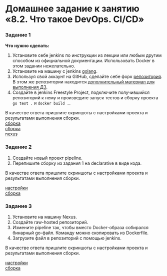 # Домашнее задание к занятию «8.2.  Что такое DevOps. СI/СD»

### Задание 1

**Что нужно сделать:**

1. Установите себе jenkins по инструкции из лекции или любым другим способом из официальной документации. Использовать Docker в этом задании нежелательно.
2. Установите на машину с jenkins [golang](https://golang.org/doc/install).
3. Используя свой аккаунт на GitHub, сделайте себе форк [репозитория](https://github.com/netology-code/sdvps-materials.git). В этом же репозитории находится [дополнительный материал для выполнения ДЗ](https://github.com/netology-code/sdvps-materials/blob/main/CICD/8.2-hw.md).
3. Создайте в jenkins Freestyle Project, подключите получившийся репозиторий к нему и произведите запуск тестов и сборку проекта ```go test .``` и  ```docker build .```.

В качестве ответа пришлите скриншоты с настройками проекта и результатами выполнения сборки.  
[сборка](https://github.com/redeemer271/sdvps-homeworks/blob/main/8-02-0.png)  
[сборка](https://github.com/redeemer271/sdvps-homeworks/blob/main/8-02-1.png)  
[nexus](https://github.com/redeemer271/sdvps-homeworks/blob/main/8-02-2.png)  

### Задание 2

1. Создайте новый проект pipeline.
2. Перепишите сборку из задания 1 на declarative в виде кода.

В качестве ответа пришлите скриншоты с настройками проекта и результатами выполнения сборки.

[настройки](https://github.com/redeemer271/sdvps-homeworks/blob/main/8-02-3.png)  
[сборка](https://github.com/redeemer271/sdvps-homeworks/blob/main/8-02-4.png) 

### Задание 3

1. Установите на машину Nexus.
1. Создайте raw-hosted репозиторий.
1. Измените pipeline так, чтобы вместо Docker-образа собирался бинарный go-файл. Команду можно скопировать из Dockerfile.
1. Загрузите файл в репозиторий с помощью jenkins.

В качестве ответа пришлите скриншоты с настройками проекта и результатами выполнения сборки.

[настройки](https://github.com/redeemer271/sdvps-homeworks/blob/main/8-02-5.png)  
[сборка](https://github.com/redeemer271/sdvps-homeworks/blob/main/8-02-6.png) 

